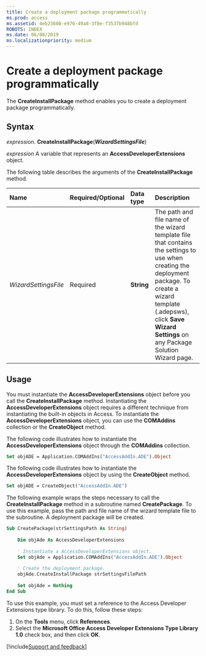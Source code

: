 ```yaml
---
title: Create a deployment package programmatically
ms.prod: access
ms.assetid: 4eb23608-e976-49a8-3f0e-f3537b948bfd
ROBOTS: INDEX
ms.date: 06/08/2019
ms.localizationpriority: medium
---
```



# Create a deployment package programmatically

The **CreateInstallPackage** method enables you to create a deployment package programmatically.

## Syntax

_expression_. **CreateInstallPackage**(**_WizardSettingsFile_**)

_expression_ A variable that represents an **AccessDeveloperExtensions** object.

The following table describes the arguments of the **CreateInstallPackage** method.

|Name|Required/Optional|Data type|Description|
|:-----|:-----|:-----|:-----|
| _WizardSettingsFile_|Required|**String**|The path and file name of the wizard template file that contains the settings to use when creating the deployment package. To create a wizard template (.adepsws), click **Save Wizard Settings** on any Package Solution Wizard page.|

## Usage

You must instantiate the **AccessDeveloperExtensions** object before you call the **CreateInstallPackage** method. Instantiating the **AccessDeveloperExtensions** object requires a different technique from instantiating the built-in objects in Access. To instantiate the **AccessDeveloperExtensions** object, you can use the **COMAddins** collection or the **CreateObject** method.

The following code illustrates how to instantiate the **AccessDeveloperExtensions** object through the **COMAddins** collection.

```vb
Set objADE = Application.COMAddIns("AccessAddIn.ADE").Object 

```

The following code illustrates how to instantiate the **AccessDeveloperExtensions** object by using the **CreateObject** method.

```vb
Set objADE = CreateObject("AccessAddIn.ADE") 

```

The following example wraps the steps necessary to call the **CreateInstallPackage** method in a subroutine named **CreatePackage**. To use this example, pass the path and file name of the wizard template file to the subroutine. A deployment package will be created.

```vb
Sub CreatePackage(strSettingsPath As String) 
     
    Dim objAde As AccessDeveloperExtensions 
     
    ' Instantiate a AccessDeveloperExtensions object. 
    Set objAde = Application.COMAddIns("AccessAddIn.ADE").Object 
     
    ' Create the deployment package. 
    objAde.CreateInstallPackage strSettingsFilePath 
     
    Set objAde = Nothing 
End Sub
```

To use this example, you must set a reference to the Access Developer Extensions type library. To do this, follow these steps:

1. On the **Tools** menu, click **References**.
2. Select the **Microsoft Office Access Developer Extensions Type Library 1.0** check box, and then click **OK**.

[!include[Support and feedback](~/includes/feedback-boilerplate.md)]